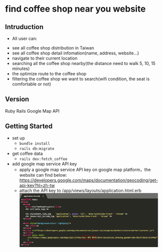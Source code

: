 # find coffee shop near you website

## Intruduction
 * All user can:
  - see all coffee shop distribution in Taiwan
  - see all coffee shop detail infomation(name, address, website...)
  - navigate to their current location
  - searching all the coffee shop nearby(the distance need to walk 5, 10, 15 minutes)
  - the optimize route to the coffee shop
  - filtering the coffee shop we want to search(wifi condition, the seat is comfortable or not)
  
## Version
  Ruby
  Rails
  Google Map API

## Getting Started
  * set up
    - `bundle install`
    - `rails db:migrate`
  * get coffee data
    - `rails dev:fetch_coffee`
  * add google map service API key
    - apply a google map service API key on google map platform，the website can find below:
      https://developers.google.com/maps/documentation/geocoding/get-api-key?hl=zh-tw
    - attach the API key to /app/views/layouts/application.html.erb 
      ![image](https://github.com/iceland101113/coffee_project/blob/master/Put_API_Key.png)
     
